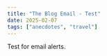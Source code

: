 ```yaml
---
title: "The Blog Email - Test"
date: 2025-02-07
tags: ["anecdotes", "travel"]
---
```


Test for email alerts.

